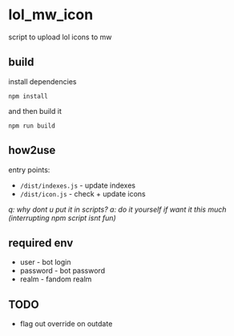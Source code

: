 # lol_mw_icon
script to upload lol icons to mw

## build
install dependencies
```
npm install
```
and then build it
```
npm run build
```

## how2use
entry points:
 - ```/dist/indexes.js``` - update indexes
 - ```/dist/icon.js``` - check + update icons

*q: why dont u put it in scripts? a: do it yourself if want it this much (interrupting npm script isnt fun)*

## required env
 - user - bot login
 - password - bot password
 - realm - fandom realm

## TODO
 - flag out override on outdate
